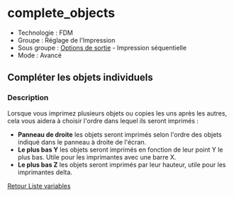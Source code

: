 # complete_objects

* Technologie : FDM
* Groupe : Réglage de l'Impression
* Sous groupe : [Options de sortie](../print_settings/print_settings.md#options-de-sortie) - Impression séquentielle
* Mode : Avancé

## Compléter les objets individuels

### Description

Lorsque vous imprimez plusieurs objets ou copies les uns après les autres, cela vous aidera à choisir l'ordre dans lequel ils seront imprimés :
- **Panneau de droite** les objets seront imprimés selon l'ordre des objets indiqué dans le panneau à droite de l'écran.
- **Le plus bas Y** les objets seront imprimés en fonction de leur point Y le plus bas. Utile pour les imprimantes avec une barre X.
- **Le plus bas Z** les objets seront imprimés par leur hauteur, utile pour les imprimantes delta.

[Retour Liste variables](variable_list.md)
